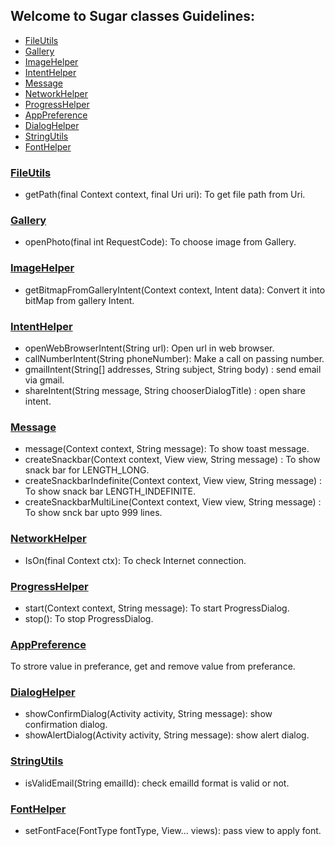 

## Welcome to Sugar classes Guidelines:

* [FileUtils](https://github.com/CrownStack/android-sugar/blob/dev/README.md#fileutils)
* [Gallery](https://github.com/CrownStack/android-sugar/blob/dev/README.md#gallery)
* [ImageHelper](https://github.com/CrownStack/android-sugar/blob/dev/README.md#imagehelper)
* [IntentHelper](https://github.com/CrownStack/android-sugar/blob/dev/README.md#intenthelper)
* [Message](https://github.com/CrownStack/android-sugar/blob/dev/README.md#message)
* [NetworkHelper](https://github.com/CrownStack/android-sugar/blob/dev/README.md#networkhelper)
* [ProgressHelper](https://github.com/CrownStack/android-sugar/blob/dev/README.md#progresshelper)
* [AppPreference](https://github.com/CrownStack/android-sugar/blob/dev/README.md#appPreference)
* [DialogHelper](https://github.com/CrownStack/android-sugar/blob/dev/README.md#dialogHelper)
* [StringUtils](https://github.com/CrownStack/android-sugar/blob/dev/README.md#stringUtils)
* [FontHelper](https://github.com/CrownStack/android-sugar/blob/dev/README.md#fontHelper)

### [FileUtils](https://github.com/CrownStack/android-sugar/blob/dev/FileUtils.java)
* getPath(final Context context, final Uri uri): To get file path from Uri.

### [Gallery](https://github.com/CrownStack/android-sugar/blob/dev/Gallery.java)
* openPhoto(final int RequestCode): To choose image from Gallery.

### [ImageHelper](https://github.com/CrownStack/android-sugar/blob/dev/ImageHelper.java)
* getBitmapFromGalleryIntent(Context context, Intent data): Convert it into bitMap from gallery Intent.

### [IntentHelper](https://github.com/CrownStack/android-sugar/blob/dev/IntentHelper.java)
* openWebBrowserIntent(String url): Open url in web browser.
* callNumberIntent(String phoneNumber): Make a call on passing number.
* gmailIntent(String[] addresses, String subject, String body) : send email via gmail.
* shareIntent(String message, String chooserDialogTitle) : open share intent.

### [Message](https://github.com/CrownStack/android-sugar/blob/dev/Message.java)
* message(Context context, String message): To show toast message.
* createSnackbar(Context context, View view, String message) : To show snack bar for LENGTH_LONG.
* createSnackbarIndefinite(Context context, View view, String message) : To show snack bar LENGTH_INDEFINITE.
* createSnackbarMultiLine(Context context, View view, String message) : To show snck bar upto 999 lines.

### [NetworkHelper](https://github.com/CrownStack/android-sugar/blob/dev/NetworkHelper.java)
* IsOn(final Context ctx): To check Internet connection.

### [ProgressHelper](https://github.com/CrownStack/android-sugar/blob/dev/ProgressHelper.java)
* start(Context context, String message): To start ProgressDialog.
* stop(): To stop ProgressDialog.

### [AppPreference](https://github.com/CrownStack/android-sugar/blob/dev/AppPreference.java)
To strore value in preferance, get and remove value from preferance.

### [DialogHelper](https://github.com/CrownStack/android-sugar/blob/dev/DialogHelper.java)
* showConfirmDialog(Activity activity, String message): show confirmation dialog.
* showAlertDialog(Activity activity, String message): show alert dialog.

### [StringUtils](https://github.com/CrownStack/android-sugar/blob/dev/StringUtils.java)
* isValidEmail(String emailId): check emailId format is valid or not.

### [FontHelper](https://github.com/CrownStack/android-sugar/blob/dev/FontHelper.java)
* setFontFace(FontType fontType, View... views): pass view to apply font.
